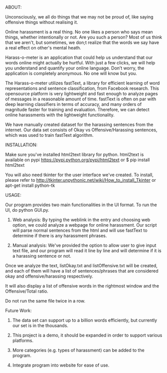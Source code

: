 ABOUT:

Unconsciously, we all do things that we may not be proud of, like saying offensive things without realising it. 

Online harassment is a real thing. No one likes a person who says mean things, whether intentionally or not. Are you such a person? Most of us think that we aren't, but sometimes, we don;t realize that the words we say have a real effect on other's mental heath.

Harass-o-meter is an application that could help us understand that our words online might actually be hurtful. With just a few clicks, we will help you understand and quantify your online language. Don’t worry, the application is completely anonymous. No one will know but you. 

The Harass-o-meter utilizes fastText, a library for efficient learning of word representations and sentence classification, from Facebook research. This opensource platform is very lightweight and fast enough to analyze pages of messages in a reasonable amount of time. fastText is often on par with deep learning classifiers in terms of accuracy, and many orders of magnitude faster for training and evaluation. Therefore, we can detect online harassments with the lightweight functionality.

We have manually created dataset for the harassing sentences from the internet. Our data set consists of Okay vs Offensive/Harassing sentences, which was used to train fastText algorithm. 

INSTALLATION:

Make sure you've installed html2text library for python. html2text is available on pypi https://pypi.python.org/pypi/html2text or
$ pip install html2text

You will also need tkinter for the user interface we've created. To install, please refer to 
http://tkinter.unpythonic.net/wiki/How_to_install_Tkinter or 
apt-get install python-tk

USAGE:

Our program provides two main functionalities in the UI format. To run the UI, do python GUI.py.

1. Web analysis: By typing the weblink in the entry and choosing web option, we could analyze a webpage for online harassment. Our script will parse normal sentences from the html and will use fastText to determine if there is any harassment phrases.

2. Manual analysis: We've provided the option to allow user to give input text file, and our program will read it line by line and will determine if it is a harassing sentence or not.

Once we analyze the text, listOkay.txt and listOffensive.txt will be created, and each of them will have a list of sentences/phrases that are considered okay and offensive/harassing respectively.

It will also display a list of offensive words in the rightmost window and the Offensive/Total ratio.

Do not run the same file twice in a row.


Future Work:
1. The data set can support up to a billion words efficiently, but currently our set is in the thousands.

2. This project is a demo, it should be expanded in order to support various platforms.

3. More categories (e.g. types of harassment) can be added to the program.

4. Integrate program into website for ease of use.


